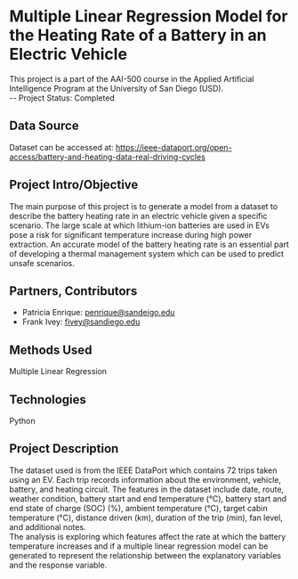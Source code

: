 # Multiple Linear Regression Model for the Heating Rate of a Battery in an Electric Vehicle 
This project is a part of the AAI-500 course in the Applied Artificial Intelligence Program at the University of San Diego (USD).   
-- Project Status: Completed
## Data Source
Dataset can be accessed at: https://ieee-dataport.org/open-access/battery-and-heating-data-real-driving-cycles  
## Project Intro/Objective   
The main purpose of this project is to generate a model from a dataset to describe the battery heating rate in an electric vehicle given a specific scenario. The large scale at which lithium-ion batteries are used in EVs pose a risk for significant temperature increase during high power extraction. An accurate model of the battery heating rate is an essential part of developing a thermal management system which can be used to predict unsafe scenarios.      
## Partners, Contributors  
- Patricia Enrique: penrique@sandeigo.edu 
- Frank Ivey: fivey@sandiego.edu
## Methods Used  
Multiple Linear Regression   
## Technologies  
Python  
## Project Description  
The dataset used is from the IEEE DataPort which contains 72 trips taken using an EV. Each trip records information about the environment, vehicle, battery, and heating circuit. The features in the dataset include date, route, weather condition, battery start and end temperature (°C), battery start and end state of charge (SOC) (%), ambient temperature (°C), target cabin temperature (°C), distance driven (km), duration of the trip (min), fan level, and additional notes.  
The analysis is exploring which features affect the rate at which the battery temperature increases and if a multiple linear regression model can be generated to represent the relationship between the explanatory variables and the response variable. 
